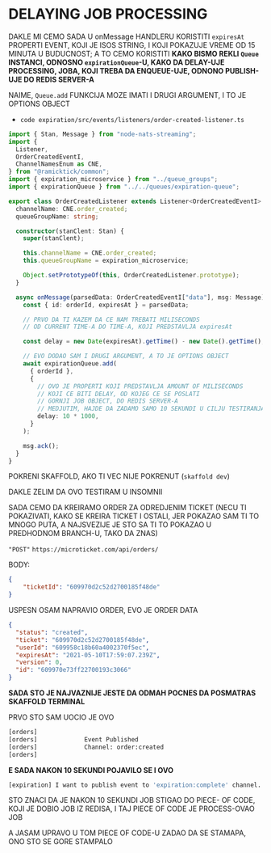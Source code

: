 # DELAYING JOB PROCESSING

DAKLE MI CEMO SADA U onMessage HANDLERU KORISTITI `expiresAt` PROPERTI EVENT, KOJI JE ISOS STRING, I KOJI POKAZUJE VREME OD 15 MINUTA U BUDUCNOST; A TO CEMO KORISTITI **KAKO BISMO REKLI `Queue` INSTANCI, ODNOSNO `expirationQueue`-U, KAKO DA DELAY-UJE PROCESSING, JOBA, KOJI TREBA DA ENQUEUE-UJE, ODNONO PUBLISH-UJE DO REDIS SERVER-A**

NAIME, `Queue.add` FUNKCIJA MOZE IMATI I DRUGI ARGUMENT, I TO JE OPTIONS OBJECT

- `code expiration/src/events/listeners/order-created-listener.ts`

```ts
import { Stan, Message } from "node-nats-streaming";
import {
  Listener,
  OrderCreatedEventI,
  ChannelNamesEnum as CNE,
} from "@ramicktick/common";
import { expiration_microservice } from "../queue_groups";
import { expirationQueue } from "../../queues/expiration-queue";

export class OrderCreatedListener extends Listener<OrderCreatedEventI> {
  channelName: CNE.order_created;
  queueGroupName: string;

  constructor(stanClent: Stan) {
    super(stanClent);

    this.channelName = CNE.order_created;
    this.queueGroupName = expiration_microservice;

    Object.setPrototypeOf(this, OrderCreatedListener.prototype);
  }

  async onMessage(parsedData: OrderCreatedEventI["data"], msg: Message) {
    const { id: orderId, expiresAt } = parsedData;

    // PRVO DA TI KAZEM DA CE NAM TREBATI MILISECONDS
    // OD CURRENT TIME-A DO TIME-A, KOJI PREDSTAVLJA expiresAt

    const delay = new Date(expiresAt).getTime() - new Date().getTime();

    // EVO DODAO SAM I DRUGI ARGUMENT, A TO JE OPTIONS OBJECT
    await expirationQueue.add(
      { orderId },
      {
        // OVO JE PROPERTI KOJI PREDSTAVLJA AMOUNT OF MILISECONDS
        // KOJI CE BITI DELAY, OD KOJEG CE SE POSLATI
        // GORNJI JOB OBJECT, DO REDIS SERVER-A
        // MEDJUTIM, HAJDE DA ZADAMO SAMO 10 SEKUNDI U CILJU TESTIRANJA
        delay: 10 * 1000,
      }
    );

    msg.ack();
  }
}

```

POKRENI SKAFFOLD, AKO TI VEC NIJE POKRENUT (`skaffold dev`)

DAKLE ZELIM DA OVO TESTIRAM U INSOMNII

SADA CEMO DA KREIRAMO ORDER ZA ODREDJENIM TICKET (NECU TI POKAZIVATI, KAKO SE KREIRA TICKET I OSTALI, JER POKAZAO SAM TI TO MNOGO PUTA, A NAJSVEZIJE JE STO SA TI TO POKAZAO U PREDHODNOM BRANCH-U, TAKO DA ZNAS)

`"POST"` `https://microticket.com/api/orders/`

BODY:

```json
{
	"ticketId": "609970d2c52d2700185f48de"
}
```

USPESN OSAM NAPRAVIO ORDER, EVO JE ORDER DATA

```json
{
  "status": "created",
  "ticket": "609970d2c52d2700185f48de",
  "userId": "609958c18b60a4002370f5ec",
  "expiresAt": "2021-05-10T17:59:07.239Z",
  "version": 0,
  "id": "609970e73ff22700193c3066"
}
```

**SADA STO JE NAJVAZNIJE JESTE DA ODMAH POCNES DA POSMATRAS SKAFFOLD TERMINAL**

PRVO STO SAM UOCIO JE OVO

```zsh
[orders] 
[orders]             Event Published
[orders]             Channel: order:created
[orders]  
```

**E SADA NAKON 10 SEKUNDI POJAVILO SE I OVO**

```zsh
[expiration] I want to publish event to 'expiration:complete' channel. Event data --> orderId 609970e73ff22700193c3066
```

STO ZNACI DA JE NAKON 10 SEKUNDI JOB STIGAO DO PIECE- OF CODE, KOJI JE DOBIO JOB IZ REDISA, I TAJ PIECE OF CODE JE PROCESS-OVAO JOB

A JASAM UPRAVO U TOM PIECE OF CODE-U ZADAO DA SE STAMAPA, ONO STO SE GORE STAMPALO
